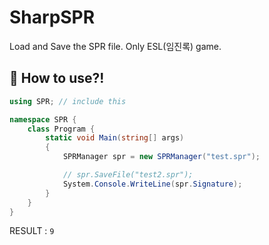 # SharpSPR
Load and Save the SPR file. Only ESL(임진록) game.

## 🤔 How to use?!
```csharp
using SPR; // include this

namespace SPR {
    class Program {
        static void Main(string[] args)
        {
            SPRManager spr = new SPRManager("test.spr");

            // spr.SaveFile("test2.spr");
            System.Console.WriteLine(spr.Signature);
        }
    }
}
```
RESULT : `9`
